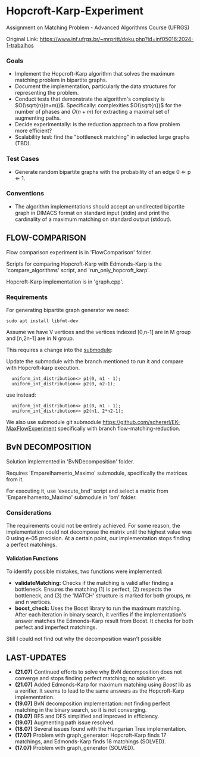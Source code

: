 # Hopcroft-Karp-Experiment
Assignment on Matching Problem - Advanced Algorithms Course (UFRGS)

Original Link: https://www.inf.ufrgs.br/~mrpritt/doku.php?id=inf05016:2024-1-trabalhos

### Goals
  * Implement the Hopcroft-Karp algorithm that solves the maximum matching problem in bipartite graphs.
  * Document the implementation, particularly the data structures for representing the problem.
  * Conduct tests that demonstrate the algorithm's complexity is $O(\sqrt{n}(n+m))$. Specifically: complexities $O(\sqrt{n})$ for the number of phases and $O(n+m)$ for extracting a maximal set of augmenting paths.
  * Decide experimentally: is the reduction approach to a flow problem more efficient?
  * Scalability test: find the "bottleneck matching" in selected large graphs (TBD).

### Test Cases
 * Generate random bipartite graphs with the probability of an edge 0 ⇐ p ⇐ 1.

### Conventions
 * The algorithm implementations should accept an undirected bipartite graph in DIMACS format on standard input (stdin) and print the cardinality of a maximum matching on standard output (stdout).

## FLOW-COMPARISON

Flow comparison experiment is in 'FlowComparison' folder. 

Scripts for comparing Hopcroft-Karp with Edmonds-Karp is the 'compare_algorithms' script, and 'run_only_hopcroft_karp'.

Hopcroft-Karp implementation is in 'graph.cpp'.

### Requirements

For generating bipartite graph generator we need:

```
sudo apt install libfmt-dev
```  

Assume we have V vertices and the vertices indexed [0,n-1] are in M group and [n,2n-1] are in N group.

This requires a change into the [submodule](https://github.com/mrpritt/Emparelhamento_Maximo/):

Update the submodule with the branch mentioned to run it and compare with Hopcroft-karp execution.

```
  uniform_int_distribution<> p1(0, n1 - 1);
  uniform_int_distribution<> p2(0, n2-1);
```
use instead:
```
  uniform_int_distribution<> p1(0, n1 - 1);
  uniform_int_distribution<> p2(n1, 2*n2-1);
```

We also use submodule git submodule https://github.com/schererl/EK-MaxFlowExperiment specifically with branch flow-matching-reduction.

## BvN DECOMPOSITION

Solution implemented in 'BvNDecomposition' folder.

Requires 'Emparelhamento_Maximo' submodule, specifically the matrices from it.

For executing it, use 'execute_bnd' script and select a matrix from 'Emparelhamento_Maximo' submodule in 'bm' folder.

### Considerations

The requirements could not be entirely achieved. For some reason, the implementation could not decompose the matrix until the highest value was 0 using e-05 precision. At a certain point, our implementation stops finding a perfect matchings.

#### Validation Functions
To identify possible mistakes, two functions were implemented:
- **validateMatching:** Checks if the matching is valid after finding a bottleneck. Ensures the matching (1) is perfect, (2) respects the bottleneck, and (3) the 'MATCH' structure is marked for both groups, m and n vertices.
- **boost_check:** Uses the Boost library to run the maximum matching. After each iteration in binary search, it verifies if the implementation's answer matches the Edmonds-Karp result from Boost. It checks for both perfect and imperfect matchings.

Still I could not find out why the decomposition wasn't possible


## LAST-UPDATES
- **(21.07)** Continued efforts to solve why BvN decomposition does not converge and stops finding perfect matching; no solution yet.
- **(21.07)** Added Edmonds-Karp for maximum matching using *Boost* lib as a verifier. It seems to lead to the same answers as the Hopcroft-Karp implementation.
- **(19.07)** BvN decomposition implementation: not finding perfect matching in the binary search, so it is not converging.
- **(19.07)** BFS and DFS simplified and improved in efficiency.
- **(19.07)** Augmenting path issue resolved.
- **(18.07)** Several issues found with the Hungarian Tree implementation.
- **(17.07)** Problem with graph_generator: Hopcroft-Karp finds 17 matchings, and Edmonds-Karp finds 18 matchings (SOLVED).
- **(17.07)** Problem with graph_generator (SOLVED).